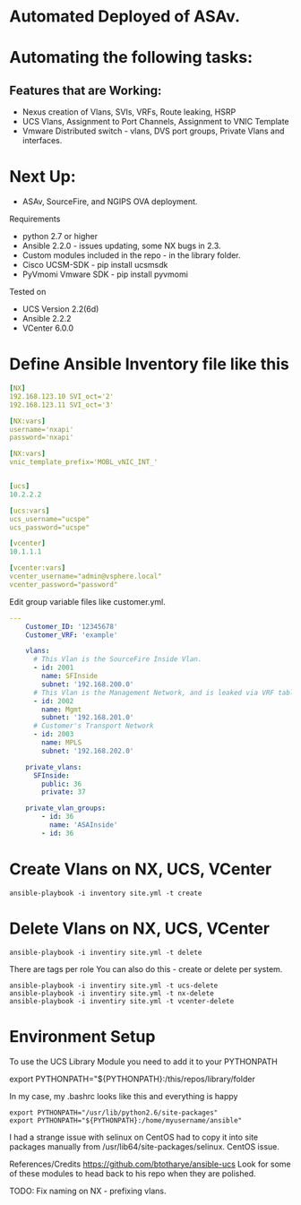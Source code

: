 # Automated Deployed of ASAv.

# Automating the following tasks:
## Features that are Working:
* Nexus creation of Vlans, SVIs, VRFs, Route leaking, HSRP
* UCS Vlans, Assignment to Port Channels, Assignment to VNIC Template
* Vmware Distributed switch - vlans, DVS port groups, Private Vlans and interfaces.
# Next Up:
* ASAv, SourceFire, and NGIPS OVA deployment.

Requirements
* python 2.7 or higher 
* Ansible 2.2.0 - issues updating, some NX bugs in 2.3.
* Custom modules included in the repo - in the library folder.
* Cisco UCSM-SDK - pip install ucsmsdk
* PyVmomi Vmware SDK - pip install pyvmomi

Tested on 
* UCS Version 2.2(6d)
* Ansible 2.2.2
* VCenter 6.0.0

# Define Ansible Inventory file like this
```yaml
[NX]
192.168.123.10 SVI_oct='2'
192.168.123.11 SVI_oct='3'

[NX:vars]
username='nxapi'
password='nxapi'

[NX:vars]
vnic_template_prefix='MOBL_vNIC_INT_'


[ucs]
10.2.2.2

[ucs:vars]
ucs_username="ucspe"
ucs_password="ucspe"

[vcenter]
10.1.1.1

[vcenter:vars]
vcenter_username="admin@vsphere.local"
vcenter_password="password"

```

Edit group variable files like customer.yml.
```yaml
---
    Customer_ID: '12345678'
    Customer_VRF: 'example'

    vlans:
      # This Vlan is the SourceFire Inside Vlan.
      - id: 2001
        name: SFInside
        subnet: '192.168.200.0'
      # This Vlan is the Management Network, and is leaked via VRF tables outside the customer's network.
      - id: 2002
        name: Mgmt
        subnet: '192.168.201.0'
      # Customer's Transport Network
      - id: 2003
        name: MPLS
        subnet: '192.168.202.0'

    private_vlans:
      SFInside:
        public: 36
        private: 37

    private_vlan_groups:
        - id: 36
          name: 'ASAInside'
        - id: 36

```

# Create Vlans on NX, UCS, VCenter
```
ansible-playbook -i inventory site.yml -t create
```
# Delete Vlans on NX, UCS, VCenter
```
ansible-playbook -i inventiry site.yml -t delete
```

There are tags per role You can also do this - create or delete per system.

```
ansible-playbook -i inventiry site.yml -t ucs-delete
ansible-playbook -i inventiry site.yml -t nx-delete
ansible-playbook -i inventiry site.yml -t vcenter-delete
```

# Environment Setup
To use the UCS Library Module you need to add it to your PYTHONPATH

export PYTHONPATH="${PYTHONPATH}:/this/repos/library/folder

In my case, my .bashrc looks like this and everything is happy
```
export PYTHONPATH="/usr/lib/python2.6/site-packages"
export PYTHONPATH="${PYTHONPATH}:/home/myusername/ansible"
```

I had a strange issue with selinux on CentOS had to copy it into site packages manually from /usr/lib64/site-packages/selinux. CentOS issue.

References/Credits
https://github.com/btotharye/ansible-ucs
Look for some of these modules to head back to his repo when they are polished.

TODO:
Fix naming on NX - prefixing vlans.

